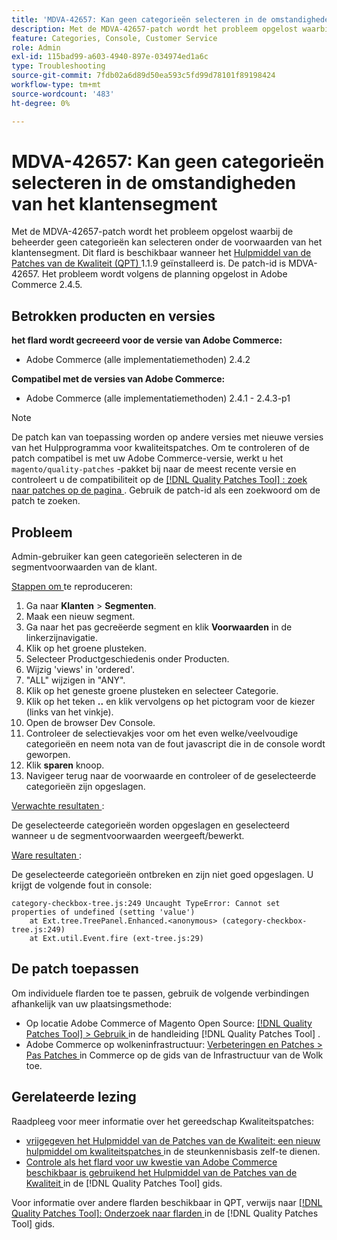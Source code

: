 ```yaml
---
title: 'MDVA-42657: Kan geen categorieën selecteren in de omstandigheden van het klantensegment'
description: Met de MDVA-42657-patch wordt het probleem opgelost waarbij de beheerder geen categorieën kan selecteren onder de voorwaarden van het klantensegment. Deze patch is beschikbaar wanneer [Quality Patches Tool (QPT)] (https://experienceleague.adobe.com/nl/docs/commerce-operations/tools/quality-patches-tool/quality-patches-tool-to-self-serve-quality-patches) 1.1.9 is geïnstalleerd. De patch-id is MDVA-42657. Het probleem wordt volgens de planning opgelost in Adobe Commerce 2.4.5.
feature: Categories, Console, Customer Service
role: Admin
exl-id: 115bad99-a603-4940-897e-034974ed1a6c
type: Troubleshooting
source-git-commit: 7fdb02a6d89d50ea593c5fd99d78101f89198424
workflow-type: tm+mt
source-wordcount: '483'
ht-degree: 0%

---
```


# MDVA-42657: Kan geen categorieën selecteren in de omstandigheden van het klantensegment

Met de MDVA-42657-patch wordt het probleem opgelost waarbij de beheerder geen categorieën kan selecteren onder de voorwaarden van het klantensegment. Dit flard is beschikbaar wanneer het [ Hulpmiddel van de Patches van de Kwaliteit (QPT) ](https://experienceleague.adobe.com/nl/docs/commerce-operations/tools/quality-patches-tool/quality-patches-tool-to-self-serve-quality-patches) 1.1.9 geïnstalleerd is. De patch-id is MDVA-42657. Het probleem wordt volgens de planning opgelost in Adobe Commerce 2.4.5.

## Betrokken producten en versies

**het flard wordt gecreeerd voor de versie van Adobe Commerce:**

* Adobe Commerce (alle implementatiemethoden) 2.4.2

**Compatibel met de versies van Adobe Commerce:**

* Adobe Commerce (alle implementatiemethoden) 2.4.1 - 2.4.3-p1

>[!NOTE]
>
>De patch kan van toepassing worden op andere versies met nieuwe versies van het Hulpprogramma voor kwaliteitspatches. Om te controleren of de patch compatibel is met uw Adobe Commerce-versie, werkt u het `magento/quality-patches` -pakket bij naar de meest recente versie en controleert u de compatibiliteit op de [[!DNL Quality Patches Tool] : zoek naar patches op de pagina ](https://experienceleague.adobe.com/nl/docs/commerce-operations/tools/quality-patches-tool/quality-patches-tool-to-self-serve-quality-patches) . Gebruik de patch-id als een zoekwoord om de patch te zoeken.

## Probleem

Admin-gebruiker kan geen categorieën selecteren in de segmentvoorwaarden van de klant.

<u> Stappen om </u> te reproduceren:

1. Ga naar **Klanten** > **Segmenten**.
1. Maak een nieuw segment.
1. Ga naar het pas gecreëerde segment en klik **Voorwaarden** in de linkerzijnavigatie.
1. Klik op het groene plusteken.
1. Selecteer Productgeschiedenis onder Producten.
1. Wijzig &#39;views&#39; in &#39;ordered&#39;.
1. &quot;ALL&quot; wijzigen in &quot;ANY&quot;.
1. Klik op het geneste groene plusteken en selecteer Categorie.
1. Klik op het teken **..** en klik vervolgens op het pictogram voor de kiezer (links van het vinkje).
1. Open de browser Dev Console.
1. Controleer de selectievakjes voor om het even welke/veelvoudige categorieën en neem nota van de fout javascript die in de console wordt geworpen.
1. Klik **sparen** knoop.
1. Navigeer terug naar de voorwaarde en controleer of de geselecteerde categorieën zijn opgeslagen.

<u> Verwachte resultaten </u>:

De geselecteerde categorieën worden opgeslagen en geselecteerd wanneer u de segmentvoorwaarden weergeeft/bewerkt.

<u> Ware resultaten </u>:

De geselecteerde categorieën ontbreken en zijn niet goed opgeslagen. U krijgt de volgende fout in console:

```
category-checkbox-tree.js:249 Uncaught TypeError: Cannot set properties of undefined (setting 'value')
    at Ext.tree.TreePanel.Enhanced.<anonymous> (category-checkbox-tree.js:249)
    at Ext.util.Event.fire (ext-tree.js:29)
```

## De patch toepassen

Om individuele flarden toe te passen, gebruik de volgende verbindingen afhankelijk van uw plaatsingsmethode:

* Op locatie Adobe Commerce of Magento Open Source: [[!DNL Quality Patches Tool] > Gebruik ](/help/tools/quality-patches-tool/usage.md) in de handleiding [!DNL Quality Patches Tool] .
* Adobe Commerce op wolkeninfrastructuur: [ Verbeteringen en Patches > Pas Patches ](https://experienceleague.adobe.com/docs/commerce-cloud-service/user-guide/develop/upgrade/apply-patches.html?lang=nl-NL) in Commerce op de gids van de Infrastructuur van de Wolk toe.

## Gerelateerde lezing

Raadpleeg voor meer informatie over het gereedschap Kwaliteitspatches:

* [ vrijgegeven het Hulpmiddel van de Patches van de Kwaliteit: een nieuw hulpmiddel om kwaliteitspatches ](https://experienceleague.adobe.com/nl/docs/commerce-operations/tools/quality-patches-tool/quality-patches-tool-to-self-serve-quality-patches) in de steunkennisbasis zelf-te dienen.
* [ Controle als het flard voor uw kwestie van Adobe Commerce beschikbaar is gebruikend het Hulpmiddel van de Patches van de Kwaliteit ](/help/tools/quality-patches-tool/patches-available-in-qpt/check-patch-for-magento-issue-with-magento-quality-patches.md) in de [!DNL Quality Patches Tool] gids.

Voor informatie over andere flarden beschikbaar in QPT, verwijs naar [[!DNL Quality Patches Tool]: Onderzoek naar flarden ](https://experienceleague.adobe.com/tools/commerce-quality-patches/index.html?lang=nl-NL) in de [!DNL Quality Patches Tool] gids.
